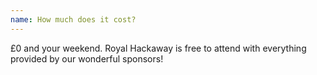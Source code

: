 ```yaml
---
name: How much does it cost?
---
```


£0 and your weekend. Royal Hackaway is free to attend with everything provided by our wonderful sponsors!

